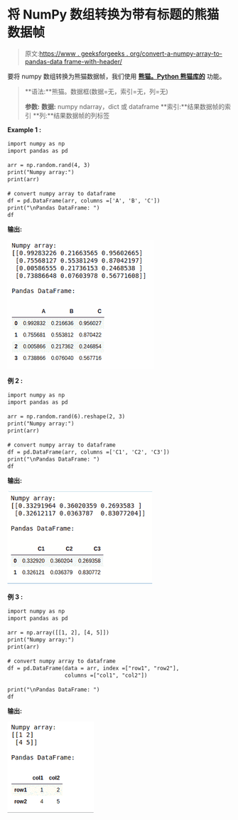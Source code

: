 # 将 NumPy 数组转换为带有标题的熊猫数据帧

> 原文:[https://www . geeksforgeeks . org/convert-a-numpy-array-to-pandas-data frame-with-header/](https://www.geeksforgeeks.org/convert-a-numpy-array-to-pandas-dataframe-with-headers/)

要将 numpy 数组转换为熊猫数据帧，我们使用 **[熊猫。Python 熊猫库的](https://www.geeksforgeeks.org/python-pandas-dataframe/)** 功能。

> **语法:**熊猫。数据框(数据=无，索引=无，列=无)
> 
> **参数:**
> **数据:** numpy ndarray，dict 或 dataframe
> **索引:**结果数据帧的索引
> **列:**结果数据帧的列标签

**Example 1 :**

```
import numpy as np
import pandas as pd

arr = np.random.rand(4, 3)
print("Numpy array:")
print(arr)

# convert numpy array to dataframe
df = pd.DataFrame(arr, columns =['A', 'B', 'C'])
print("\nPandas DataFrame: ")
df
```

**输出:**

![numpy-array-to-dataframe-1](img/763d8841f3c2c6e9fc432dd82bab3c52.png)

**例 2 :**

```
import numpy as np
import pandas as pd

arr = np.random.rand(6).reshape(2, 3)
print("Numpy array:")
print(arr)

# convert numpy array to dataframe
df = pd.DataFrame(arr, columns =['C1', 'C2', 'C3'])
print("\nPandas DataFrame: ")
df
```

**输出:**

![numpy-araay-to-dataframe-2](img/94cc80bb6c9e35580e9f0a0550dc9fe4.png)

**例 3 :**

```
import numpy as np
import pandas as pd

arr = np.array([[1, 2], [4, 5]])
print("Numpy array:")
print(arr)

# convert numpy array to dataframe
df = pd.DataFrame(data = arr, index =["row1", "row2"], 
                  columns =["col1", "col2"])

print("\nPandas DataFrame: ")
df
```

**输出:**

![numpy-array-to-dataframe-3](img/69d1ef277268b7b527abf2790be9fba5.png)